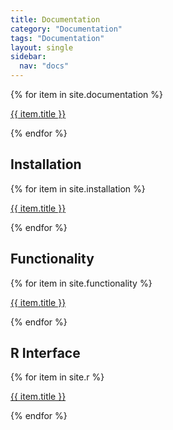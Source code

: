 ```yaml
---
title: Documentation
category: "Documentation"
tags: "Documentation"
layout: single
sidebar:
  nav: "docs" 
---
```


{% for item in site.documentation %}
  <p><a href="{{ item.url | prepend: site.baseurl}}">{{ item.title }}</a></p>
{% endfor %}


## Installation
{% for item in site.installation %}
  <p><a href="{{ item.url | prepend: site.baseurl}}">{{ item.title }}</a></p>
{% endfor %}

## Functionality
{% for item in site.functionality %}
  <p><a href="{{ item.url | prepend: site.baseurl}}">{{ item.title }}</a></p>
{% endfor %}

## R Interface
{% for item in site.r %}
  <p><a href="{{ item.url | prepend: site.baseurl}}">{{ item.title }}</a></p>
{% endfor %}

